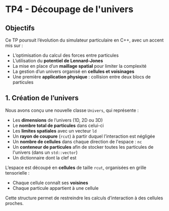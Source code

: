 # TP4 - Découpage de l'univers

## Objectifs

Ce TP poursuit l’évolution du simulateur particulaire en C++, avec un accent mis sur :
- L’optimisation du calcul des forces entre particules
- L’utilisation du **potentiel de Lennard-Jones**
- La mise en place d’un **maillage spatial** pour limiter la complexité
- La gestion d’un univers organisé en **cellules et voisinages**
- Une première **application physique** : collision entre deux blocs de particules

## 1. Création de l’univers

Nous avons conçu une nouvelle classe `Univers`, qui représente :
- Les **dimensions** de l’univers (1D, 2D ou 3D)
- Le **nombre total de particules** dans celui-ci
- Les **limites spatiales** avec un vecteur `ld`
- Un **rayon de coupure** (`rcut`) à partir duquel l’interaction est négligée
- Un **nombre de cellules** dans chaque direction de l'espace : `nc`
- Un **conteneur de particules** afin de stocker toutes les particules de l'univers (dans un `std::vector`)
- Un dictionnaire dont la clef est 

L’espace est découpé en **cellules** de taille `rcut`, organisées en grille tensorielle :
- Chaque cellule connaît ses **voisines**
- Chaque particule appartient à une cellule

Cette structure permet de restreindre les calculs d’interaction à des cellules proches.